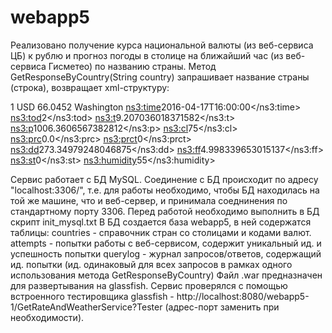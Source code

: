 # webapp5
Реализовано получение курса национальной валюты (из веб-сервиса ЦБ) к рублю и прогноз погоды в столице на ближайший час (из веб-сервиса Гисметео) по названию страны.
Метод GetResponseByCountry(String country) запрашивает название страны (строка), возвращает xml-структуру:

<Status>1</Status>
<Courses>
<currency>USD</currency>
<rate>66.0452</rate>
</Courses>
<Weather>
<city>Washington</city>
<forecast>
<ns3:time>2016-04-17T16:00:00</ns3:time>
<ns3:tod>2</ns3:tod>
<ns3:t>9.207036018371582</ns3:t>
<ns3:p>1006.3606567382812</ns3:p>
<ns3:cl>75</ns3:cl>
<ns3:prc>0.0</ns3:prc>
<ns3:prct>0</ns3:prct>
<ns3:dd>273.34979248046875</ns3:dd>
<ns3:ff>4.998339653015137</ns3:ff>
<ns3:st>0</ns3:st>
<ns3:humidity>55</ns3:humidity>
</forecast>
</Weather>

Сервис работает с БД MySQL. Соединение с БД происходит по адресу "localhost:3306/", т.е. для работы необходимо, чтобы БД находилась на той же машине, что и веб-сервер, и принимала соеднинения по стандартному порту 3306.
Перед работой необходимо выполнить в БД скрипт init_mysql.txt
В БД создается база webapp5, в ней содержатся таблицы:
countries - справочник стран со столицами и кодами валют.
attempts - попытки работы с веб-сервисом, содержит уникальный ид. и успешность попытки
querylog - журнал запросов/ответов, содержащий ид. попытки (ид. одинаковый для всех запросов в рамках одного использования метода GetResponseByCountry)
Файл .war предназначен для развертывания на glassfish. Сервис проверялся с помощью встроенного тестировщика glassfish - http://localhost:8080/webapp5-1/GetRateAndWeatherService?Tester (адрес-порт заменить при необходимости).
